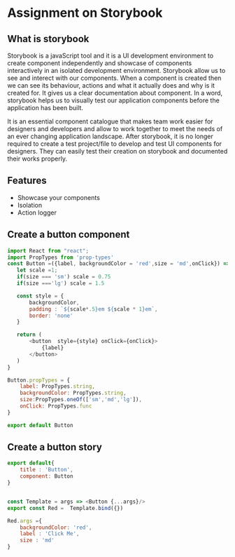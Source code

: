 # Assignment on Storybook

## What is storybook
Storybook is a javaScript tool and it is a UI development environment to create component independently and showcase of components interactively in an isolated development environment. Storybook allow us to see and  interect with our components. When a component is created then we can see its behaviour, actions and what it actually does and why is it created for. It gives us a clear documentation about component. In a word, storybook helps us to visually test our application components before the application has been built.

It is an essential component catalogue that makes team work easier for designers and developers and allow to work together to meet the needs of an ever changing application landscape. After storybook, it is no longer required to create a test project/file to develop and test UI components for designers. They can easily test their creation on storybook and documented their works properly.

## Features
- Showcase your components
- Isolation
- Action logger

 
## Create a button component
```js
import React from "react";
import PropTypes from 'prop-types'
const Button =({label, backgroundColor = 'red',size = 'md',onClick}) => {
   let scale =1;
   if(size === 'sm') scale = 0.75
   if(size ==='lg') scale = 1.5

   const style = {
       backgroundColor,
       padding : `${scale*.5}em ${scale * 1}em`,
       border: 'none'
   }

   return (
       <button  style={style} onClick={onClick}>
           {label}
       </button>
   )
}

Button.propTypes = {
    label: PropTypes.string,
    backgroundColor: PropTypes.string,
    size:PropTypes.oneOf(['sm','md','lg']),
    onClick: PropTypes.func
}

export default Button
```

## Create a button story

```js
export default{
    title : 'Button',
    component: Button
}


const Template = args => <Button {...args}/>
export const Red =  Template.bind({})

Red.args ={
    backgroundColor: 'red',
    label : 'Click Me',
    size : 'md'
}

```


